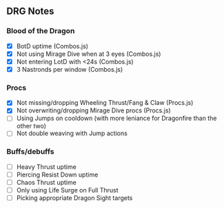 ## DRG Notes

### Blood of the Dragon
- [x] BotD uptime (Combos.js)
- [x] Not using Mirage Dive when at 3 eyes (Combos.js)
- [x] Not entering LotD with <24s (Combos.js)
- [x] 3 Nastronds per window (Combos.js)

### Procs
- [x] Not missing/dropping Wheeling Thrust/Fang & Claw (Procs.js)
- [x] Not overwriting/dropping Mirage Dive procs (Procs.js)
- [ ] Using Jumps on cooldown (with more leniance for Dragonfire than the other two)
- [ ] Not double weaving with Jump actions

### Buffs/debuffs
- [ ] Heavy Thrust uptime
- [ ] Piercing Resist Down uptime
- [ ] Chaos Thrust uptime
- [ ] Only using Life Surge on Full Thrust
- [ ] Picking appropriate Dragon Sight targets
